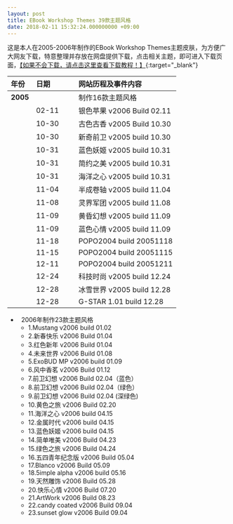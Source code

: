 ```yaml
---
layout: post
title: EBook Workshop Themes 39款主题风格
date: 2018-02-11 15:32:24.000000000 +09:00
---
```


这是本人在2005-2006年制作的EBook Workshop Themes主题皮肤，为方便广大网友下载，特意整理并存放在网盘提供下载，点击相关主题，即可进入下载页面，[【如果不会下载，请点击这里查看下载教程！】](http://blog.sina.com.cn/s/blog_180e76fbf0102x78i.html){:target="_blank"}

| 年份 | 日期 |     |网站历程及事件内容 |
|:-------------|:-------------|:------|:------------| 
|**2005**|     |     |制作16款主题风格|
|    |02-11|     |银色苹果 v2006 Build 02.11|
|    |10-30|     |古色古香 v2005 Build 10.30|
|    |10-30|     |新奇前卫 v2005 build 10.30|
|    |10-31|     |蓝色妖姬 v2005 build 10.31|
|    |10-31|     |简约之美 v2005 build 10.31 |   
|    |10-31|     |海洋之心 v2005 build 10.31|
|    |11-04|     |半成卷轴 v2005 build 11.04|
|    |11-08|     |灵界军团 v2005 build 11.08|
|    |11-09|     |黄昏幻想 v2005 build 11.09|
|    |11-09|     |蓝色心情 v2005 build 11.09|
|    |11-18|     |POPO2004 build 20051118|
|    |11-15|     |POPO2004 build 20051115|
|    |12-11|     |POPO2004 build 20051211|
|    |12-24|     |科技时尚 v2005 build 12.24|
|    |12-28|     |冰雪世界 v2005 build 12.28|
|    |12-28|     |G-STAR 1.01  build 12.28|



*   2006年制作23款主题风格
    *   1.Mustang v2006 build 01.02
    *   2.新春快乐 v2006 Build 01.04
    *   3.红色新年 v2006 Build 01.04
    *   4.未来世界 v2006 Build 01.08
    *   5.ExoBUD MP v2006 build 01.09
    *   6.风中香茗 v2006 Build 01.12    
    *   7.前卫幻想 v2006 Build 02.04（蓝色）
    *   8.前卫幻想 v2006 Build 02.04（绿色）
    *   9.前卫幻想 v2006 Build 02.04 (深绿色)
    *   10.黄色之旅 v2006 Build 02.20
    *   11.海洋之心 v2006 build 04.15
    *   12.金属时代 v2006 build 04.15
    *   13.蓝色妖姬 v2006 build 04.15
    *   14.简单唯美 v2006 Build 04.23
    *   15.绿色之旅 v2006 Build 04.24
    *   16.五四青年纪念版 v2006 Build 05.04
    *   17.Blanco v2006 Build 05.09
    *   18.5imple alpha v2006 build 05.16
    *   19.天然雕饰 v2006 Build 05.28
    *   20.快乐心情 v2006 Build 07.20
    *   21.ArtWork v2006 Build 08.23
    *   22.candy coated v2006 Build 09.04
    *   23.sunset glow v2006 Build 09.04
    
    
